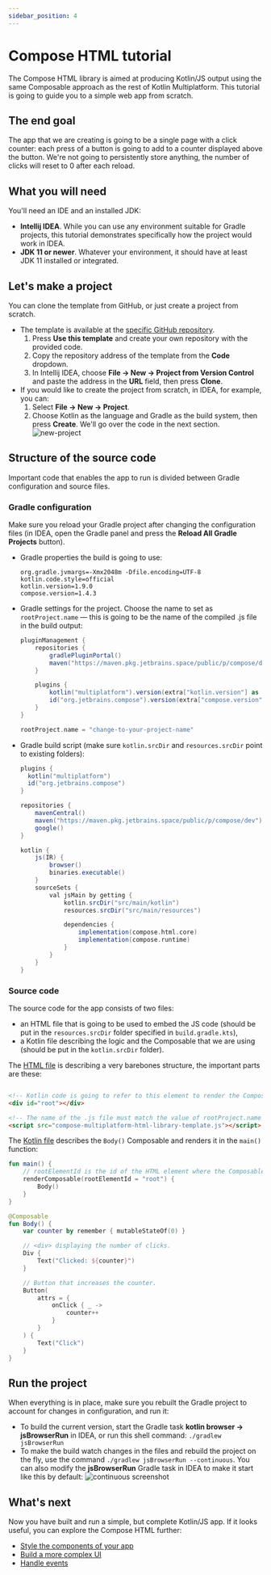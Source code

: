 ```yaml
---
sidebar_position: 4
---
```


# Compose HTML tutorial

The Compose HTML library is aimed at producing Kotlin/JS output using the same Composable approach as the rest of Kotlin Multiplatform. This tutorial is going to guide you to a simple web app from scratch.

## The end goal

The app that we are creating is going to be a single page with a click counter: each press of a button is going to add to a counter displayed above the button. We're not going to persistently store anything, the number of clicks will reset to 0 after each reload.


## What you will need

You'll need an IDE and an installed JDK:
* **Intellij IDEA**. While you can use any environment suitable for Gradle projects, this tutorial demonstrates specifically how the project would work in IDEA.
* **JDK 11 or newer**. Whatever your environment, it should have at least JDK 11 installed or integrated.

## Let's make a project

You can clone the template from GitHub, or just create a project from scratch.

* The template is available at the [specific GitHub repository](https://github.com/JetBrains/compose-multiplatform-html-library-template).
  1. Press **Use this template** and create your own repository with the provided code.
  1. Copy the repository address of the template from the **Code** dropdown.
  1. In Intellij IDEA, choose **File → New → Project from Version Control** and paste the address in the **URL** field, then press **Clone**.
* If you would like to create the project from scratch, in IDEA, for example, you can:
  1. Select **File → New → Project**.
  2. Choose Kotlin as the language and Gradle as the build system, then press **Create**. We'll go over the code in the next section.
     ![new-project](./img/idea-new-project.png)

## Structure of the source code

Important code that enables the app to run is divided between Gradle configuration and source files.


### Gradle configuration

Make sure you reload your Gradle project after changing the configuration files (in IDEA, open the Gradle panel and press the **Reload All Gradle Projects** button).

* Gradle properties the build is going to use:

  ``` title="gradle.properties"
  org.gradle.jvmargs=-Xmx2048m -Dfile.encoding=UTF-8
  kotlin.code.style=official
  kotlin.version=1.9.0
  compose.version=1.4.3
  ```

* Gradle settings for the project. Choose the name to set as `rootProject.name` — this is going to be the name of the compiled .js file in the build output:
  
  ```gradle title="settings.gradle.kts"
  pluginManagement {
      repositories {
          gradlePluginPortal()
          maven("https://maven.pkg.jetbrains.space/public/p/compose/dev")
      }

      plugins {
          kotlin("multiplatform").version(extra["kotlin.version"] as String)
          id("org.jetbrains.compose").version(extra["compose.version"] as String)
      }
  }
  
  rootProject.name = "change-to-your-project-name"
  ```

* Gradle build script (make sure `kotlin.srcDir` and `resources.srcDir` point to existing folders):

  ```gradle title="build.gradle.kts"
  plugins {
    kotlin("multiplatform")
    id("org.jetbrains.compose")
  }

  repositories {
      mavenCentral()
      maven("https://maven.pkg.jetbrains.space/public/p/compose/dev")
      google()
  }

  kotlin {
      js(IR) {
          browser()
          binaries.executable()
      }
      sourceSets {
          val jsMain by getting {
              kotlin.srcDir("src/main/kotlin")
              resources.srcDir("src/main/resources")

              dependencies {
                  implementation(compose.html.core)
                  implementation(compose.runtime)
              }
          }
      }
  }
  ```

### Source code

The source code for the app consists of two files:
* an HTML file that is going to be used to embed the JS code (should be put in the `resources.srcDir` folder specified in `build.gradle.kts`),
* a Kotlin file describing the logic and the Composable that we are using (should be put in the `kotlin.srcDir` folder).

The [HTML file](https://github.com/JetBrains/compose-multiplatform-html-library-template/blob/main/src/main/resources/index.html) is describing a very barebones structure, the important parts are these:

```html

<!-- Kotlin code is going to refer to this element to render the Composable. -->
<div id="root"></div>

<!-- The name of the .js file must match the value of rootProject.name in the settings.gradle.kts file. -->
<script src="compose-multiplatform-html-library-template.js"></script>
```

The [Kotlin file](https://github.com/JetBrains/compose-multiplatform-html-library-template/blob/main/src/main/kotlin/main.kt) describes the `Body()` Composable and renders it in the `main()` function:

```kotlin
fun main() {
    // rootElementId is the id of the HTML element where the Composable should be rendered.
    renderComposable(rootElementId = "root") {
        Body()
    }
}

@Composable
fun Body() {
    var counter by remember { mutableStateOf(0) }

    // <div> displaying the number of clicks.
    Div {
        Text("Clicked: ${counter}")
    }

    // Button that increases the counter.
    Button(
        attrs = {
            onClick { _ ->
                counter++
            }
        }
    ) {
        Text("Click")
    }
}
```

## Run the project

When everything is in place, make sure you rebuilt the Gradle project to account for changes in configuration, and run it:

   * To build the current version, start the Gradle task **kotlin browser → jsBrowserRun** in IDEA, or run this shell command:  `./gradlew jsBrowserRun`
   * To make the build watch changes in the files and rebuild the project on the fly, use the command `./gradlew jsBrowserRun --continuous`. You can also modify the **jsBrowserRun** Gradle task in IDEA to make it start like this by default:
      ![continuous screenshot](./img/gradle-jsbrowser-continuous.png)

## What's next

Now you have built and run a simple, but complete Kotlin/JS app. If it looks useful, you can explore the Compose HTML further:

* [Style the components of your app](https://github.com/JetBrains/compose-multiplatform/tree/master/tutorials/HTML/Style_Dsl)
* [Build a more complex UI](https://github.com/JetBrains/compose-multiplatform/tree/master/tutorials/HTML/Building_UI)
* [Handle events](https://github.com/JetBrains/compose-multiplatform/tree/master/tutorials/HTML/Events_Handling)